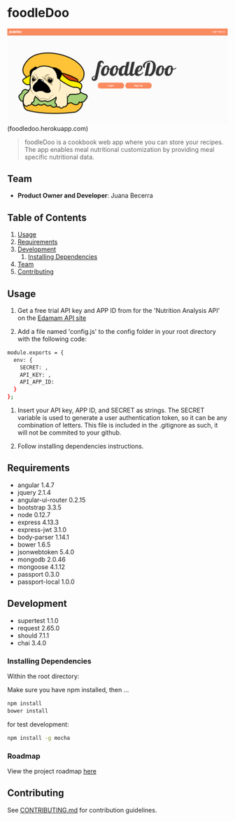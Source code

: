 # foodleDoo

![foodleDoo home page](/readme_images/front_page.png)(foodledoo.herokuapp.com)

> foodleDoo is a cookbook web app where you can store your recipes. The app enables meal nutritional customization by providing meal specific nutritional data. 

## Team

  - __Product Owner and Developer__: Juana Becerra

## Table of Contents

1. [Usage](#Usage)
1. [Requirements](#requirements)
1. [Development](#development)
    1. [Installing Dependencies](#installing-dependencies)
1. [Team](#team)
1. [Contributing](#contributing)

## Usage

1. Get a free trial API key and APP ID from for the 'Nutrition Analysis API' on the [Edamam API site](https://developer.edamam.com/)

1. Add a file named 'config.js' to the config folder in your root directory with the following code:

```sh
module.exports = {
  env: {
    SECRET: ,
    API_KEY: ,
    API_APP_ID: 
  }
};
```
1. Insert your API key, APP ID, and SECRET as strings. The SECRET variable is used to generate a user authentication token, so it can be any combination of letters. This file is included in the .gitignore as such, it will not be commited to your github.  

1. Follow installing dependencies instructions. 


## Requirements

- angular 1.4.7
- jquery 2.1.4
- angular-ui-router 0.2.15
- bootstrap 3.3.5
- node 0.12.7
- express 4.13.3 
- express-jwt 3.1.0
- body-parser 1.14.1
- bower 1.6.5
- jsonwebtoken 5.4.0
- mongodb 2.0.46
- mongoose 4.1.12
- passport 0.3.0
- passport-local 1.0.0

## Development

- supertest 1.1.0
- request 2.65.0
- should 7.1.1
- chai 3.4.0

### Installing Dependencies

Within the root directory:

Make sure you have npm installed, then ... 

```sh
npm install
bower install
```
for test development:

```sh
npm install -g mocha
```

### Roadmap

View the project roadmap [here](https://github.com/juaniiie/foodledoo/issues)


## Contributing

See [CONTRIBUTING.md](CONTRIBUTING.md) for contribution guidelines.